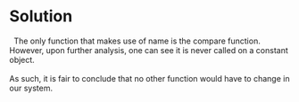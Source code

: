 # Solution
&nbsp; The only function that makes use of name is the compare function. However, upon further analysis, one can see it is never called on a constant object. \
\
As such, it is fair to conclude that no other function would have to change in our system.